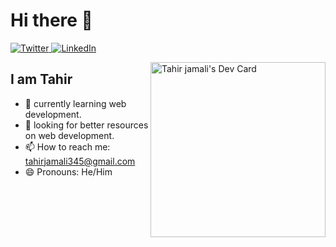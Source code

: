 # Hi there 👋

<div align="left">
  <a href="https://twitter.com/tahirjamali345">
    <img
      src="https://img.shields.io/twitter/follow/tahirjamali345?label=Twitter&logo=twitter&style=flat-square&color=1da1f2&logoColor=ffffff"
      alt="Twitter"
    />
  </a>
  <a href="https://linkedin.com/in/tahir-jamali-a5a18b215">
    <img
      src="https://img.shields.io/static/v1?logo=linkedin&style=flat-square&color=0072b1&label=LinkedIn&message=%E2%98%86"
      alt="LinkedIn"
    />
  </a>
  
  <a href="https://app.daily.dev/tahirjamali"><img align="right" src="https://api.daily.dev/devcards/c19995f4dffa40d19b85b0a2d31a8823.png?r=oio" width="280" alt="Tahir jamali's Dev Card"/></a>

</div>

## I am Tahir

- 🌱 currently learning web development.
- 🤔 looking for better resources on web development.
- 📫 How to reach me: tahirjamali345@gmail.com
- 😄 Pronouns: He/Him
